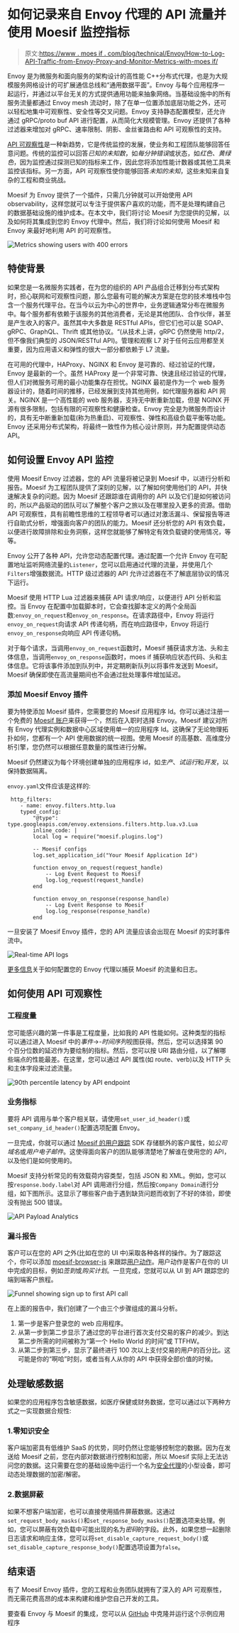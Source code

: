 # 如何记录来自 Envoy 代理的 API 流量并使用 Moesif 监控指标

> 原文:[https://www . moes if . com/blog/technical/Envoy/How-to-Log-API-Traffic-from-Envoy-Proxy-and-Monitor-Metrics-with-moes if/](https://www.moesif.com/blog/technical/envoy/How-to-Log-API-Traffic-from-Envoy-Proxy-and-Monitor-Metrics-with-Moesif/)

Envoy 是为微服务和面向服务的架构设计的高性能 C++分布式代理，也是为大规模服务网格设计的可扩展通信总线和“通用数据平面”。Envoy 与每个应用程序一起运行，并通过以平台无关的方式提供通用功能来抽象网络。当基础设施中的所有服务流量都通过 Envoy mesh 流动时，除了在单一位置添加底层功能之外，还可以轻松地集中可观察性、安全性等交叉问题。Envoy 支持静态配置模型，还允许通过 gRPC/proto buf API 进行配置，从而简化大规模管理。Envoy 还提供了各种过滤器来增加对 gRPC、速率限制、阴影、金丝雀路由和 API 可观察性的支持。

[API 可观察性](/blog/api-engineering/api-observability/What-is-API-Observability/)是一种新趋势，它是传统监控的发展，使业务和工程团队能够回答任意问题。传统的监控可以回答*已知的未知数*，如*每分钟错误*或状态，如*红色、黄绿色*，因为监控通过探测已知的指标来工作，因此您将添加性能计数器或其他工具来监控该指标。另一方面，API 可观察性使你能够回答*未知的未知*，这些未知来自复杂的工程和商业挑战。

Moesif 为 Envoy 提供了一个插件，只需几分钟就可以开始使用 API observability，这样您就可以专注于提供客户喜欢的功能，而不是处理构建自己的数据基础设施的维护成本。在本文中，我们将讨论 Moesif 为您提供的见解，以及如何将其集成到您的 Envoy 代理中。然后，我们将讨论如何使用 Moesif 和 Envoy 来最好地利用 API 的可观察性。

![Metrics showing users with 400 errors](../Images/cf0a233ba85ee15d5bfda3767c117b63.png)

## 特使背景

如果您是一名微服务实践者，在为您的组织的 API 产品组合迁移到分布式架构时，担心联网和可观察性问题，那么您最有可能的解决方案是在您的技术堆栈中包含一个服务代理平台。在当今以云为中心的世界中，业务逻辑通常分布在微服务中。每个服务都有依赖于该服务的其他消费者，无论是其他团队、合作伙伴，甚至是产生收入的客户。虽然其中大多数是 RESTful APIs，但它们也可以是 SOAP、gRPC、GraphQL、Thrift 或其他协议。“(从技术上讲，gRPC 仍然使用 http/2，但不像我们典型的 JSON/RESTful API)。管理和观察 L7 对于任何云应用都至关重要，因为应用语义和弹性的很大一部分都依赖于 L7 流量。

在可用的代理中，HAProxy、NGINX 和 Envoy 是可靠的、经过验证的代理，Envoy 是最新的一个。虽然 HAProxy 是一个非常可靠、快速且经过验证的代理，但人们对微服务可用的最小功能集存在担忧。NGINX 最初是作为一个 web 服务器设计的，随着时间的推移，已经发展到支持其他用例，如代理服务器和 API 网关。NGINX 是一个高性能的 web 服务器，支持无中断重新加载，但是 NGINX 开源有很多限制，包括有限的可观察性和健康检查。Envoy 完全是为微服务而设计的，具有无中断重新加载(称为热重启)、可观察性、弹性和高级负载平衡等功能。Envoy 还采用分布式架构，将最终一致性作为核心设计原则，并为配置提供动态 API。

## 如何设置 Envoy API 监控

使用 Moesif Envoy 过滤器，您的 API 流量将被记录到 Moesif 中，以进行分析和报告。Moesif 为工程团队提供了深刻的见解，以了解如何使用他们的 API，并快速解决复杂的问题。因为 Moesif 还跟踪谁在调用你的 API 以及它们是如何被访问的，所以产品驱动的团队可以了解整个客户之旅以及在哪里投入更多的资源。借助 API 可观察性，具有前瞻性思维的工程领导者可以通过对激活漏斗、保留报告等进行自助式分析，增强面向客户的团队的能力。Moesif 还分析您的 API 有效负载，以便进行故障排除和业务洞察，这样您就能够了解特定有效负载键的使用情况，等等。

Envoy 公开了各种 API，允许您动态配置代理。通过配置一个允许 Envoy 在可配置地址监听网络流量的`Listener`，您可以启用通过代理的流量，并使用几个`Filters`增强数据流。HTTP 级过滤器的 API 允许过滤器在不了解底层协议的情况下运行。

Moesif 使用 HTTP Lua 过滤器来捕获 API 请求/响应，以便进行 API 分析和监控。当 Envoy 在配置中加载脚本时，它会查找脚本定义的两个全局函数:`envoy_on_request`和`envoy_on_response`。在请求路径中，Envoy 将运行`envoy_on_request`向请求 API 传递句柄，而在响应路径中，Envoy 将运行`envoy_on_response`向响应 API 传递句柄。

对于每个请求，当调用`envoy_on_request`函数时，Moesif 捕获请求方法、头和主体信息，当调用`envoy_on_response`函数时，moes if 捕获响应状态代码、头和主体信息。它将该事件添加到队列中，并定期刷新队列以将事件发送到 Moesif。Moesif 确保即使在高流量期间也不会通过批处理事件增加延迟。

### 添加 Moesif Envoy 插件

要为特使添加 Moesif 插件，您需要您的 Moesif 应用程序 Id。你可以通过注册一个免费的 [Moesif 账户](https://www.moesif.com)来获得一个，然后在入职时选择 Envoy。Moesif 建议对所有 Envoy 代理实例和数据中心区域使用单一的应用程序 Id。这确保了无论物理拓扑如何，您都有一个 API 使用数据的统一视图。使用 Moesif 的高基数、高维度分析引擎，您仍然可以根据任意数量的属性进行分解。

Moesif 仍然建议为每个环境创建单独的应用程序 id，如*生产*、*试运行*和*开发*，以保持数据隔离。

`envoy.yaml`文件应该是这样的:

```
 http_filters:
    - name: envoy.filters.http.lua
    typed_config:
        "@type": type.googleapis.com/envoy.extensions.filters.http.lua.v3.Lua
        inline_code: |
        local log = require("moesif.plugins.log")

        -- Moesif configs
        log.set_application_id("Your Moesif Application Id")

        function envoy_on_request(request_handle)
            -- Log Event Request to Moesif
            log.log_request(request_handle)
        end

        function envoy_on_response(response_handle)
            -- Log Event Response to Moesif
            log.log_response(response_handle)
        end 
```

一旦安装了 Moesif Envoy 插件，您的 API 流量应该会出现在 Moesif 的实时事件流中。

![Real-time API logs](../Images/3b19552ff953983231af1e85b9d352fa.png)

[更多信息](https://www.moesif.com/docs/server-integration/envoy-proxy/)关于如何配置您的 Envoy 代理以捕获 Moesif 的流量和日志。

## 如何使用 API 可观察性

### 工程度量

您可能感兴趣的第一件事是工程度量，比如我的 API 性能如何。这种类型的指标可以通过进入 Moesif 中的*事件*->-*时间序列*视图获得。然后，您可以选择第 90 个百分位数的延迟作为要绘制的指标。然后，您可以按 URI 路由分组，以了解哪些端点的性能最差。在这里，您可以通过 API 属性(如 route、verb)以及 HTTP 头和主体字段来过滤流量。

![90th percentile latency by API endpoint](../Images/1f5a1d7df40bdee9162936f47b9c18f4.png)

### 业务指标

要将 API 调用与单个客户相关联，请使用`set_user_id_header()`或`set_company_id_header()`配置选项配置 Envoy。

一旦完成，你就可以通过 [Moesif 的用户跟踪](https://www.moesif.com/implementation/track-user-behaviors-with-browser?platform=browser) SDK 存储额外的客户属性，如*公司域名*或*用户电子邮件*。这使得面向客户的团队能够清楚地了解谁在使用您的 API，以及他们是如何使用的。

Moesif 支持分析常见的有效载荷内容类型，包括 JSON 和 XML。例如，您可以按`response.body.label`对 API 调用进行分组，然后按`Company Domain`进行分组，如下图所示。这显示了哪些客户由于遇到缺货问题而收到了不好的体验，即使没有抛出 500 错误。

![API Payload Analytics](../Images/4d10c85a8232aa0c8a0a3141bedf11a4.png)

### 漏斗报告

客户可以在您的 API 之外(比如在您的 UI 中)采取各种各样的操作。为了跟踪这个，你可以添加 [moesif-browser-js](https://www.moesif.com/implementation/track-user-behaviors-with-browser?platform=browser) 来跟踪[用户动作](https://www.moesif.com/docs/getting-started/user-actions/)。用户动作是客户在你的 UI 中完成的目标，例如*签到*或*购买计划*。一旦完成，您就可以从 UI 到 API 跟踪您的端到端客户旅程。

![Funnel showing sign up to first API call](../Images/a6100bd3e143d4bf71049f29f07a2587.png)

在上面的报告中，我们创建了一个由三个步骤组成的漏斗分析。

1.  第一步是客户登录您的 web 应用程序。
2.  从第一步到第二步显示了通过您的平台进行首次支付交易的客户的减少。到达第二步所需的时间被称为“第一个 Hello World 的时间”或 TTFHW。
3.  从第二步到第三步，显示了最终进行 100 次以上支付交易的用户的百分比。这可能是你的“啊哈”时刻，或者当有人从你的 API 中获得全部价值的时候。

## 处理敏感数据

如果您的应用程序包含敏感数据，如医疗保健或财务数据，您可以通过以下两种方式之一实现数据合规性:

### 1.零知识安全

客户端加密具有低维护 SaaS 的优势，同时仍然让您能够控制您的数据。因为在发送给 Moesif 之前，您在内部对数据进行控制和加密，所以 Moesif 实际上无法访问您的数据。这只需要在您的基础设施中运行一个名为[安全代理](https://www.moesif.com/docs/platform/secure-proxy/)的小型设备，即可动态处理数据的加密/解密。

### 2.数据屏蔽

如果不想客户端加密，也可以直接使用插件屏蔽数据。这通过`set_request_body_masks()`和`set_response_body_masks()`配置选项来处理。例如，您可以屏蔽有效负载中可能出现的名为*密码*的字段。此外，如果您想一起删除日志请求和响应主体，您可以将`set_disable_capture_request_body()`或`set_disable_capture_response_body()`配置选项设置为`false`。

## 结束语

有了 Moesif Envoy 插件，您的工程和业务团队就拥有了深入的 API 可观察性，而无需花费高昂的成本来构建和维护您自己开发的工具。

要查看 Envoy 与 Moesif 的集成，您可以从 [GitHub](https://github.com/Moesif/moesif-envoy-plugin/tree/master/example) 中克隆并运行这个示例应用程序
